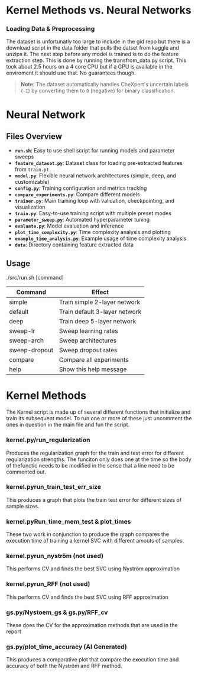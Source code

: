 # Kernel Methods vs. Neural Networks


### Loading Data & Preprocessing
The dataset is unfortunatly too large to include in the gid repo but there is a download script in the data folder that pulls the datset from kaggle and unzips it. The next step before any model is trained is to do the feature extraction step. This is done by running the transfrom_data.py script. This took about 2.5 hours on a 4 core CPU but if a GPU is available in the enviroment it should use that. No guarantees though.
> **Note**: The dataset automatically handles CheXpert's uncertain labels (`-1`) by converting them to `0` (negative) for binary classification.

# Neural Network
## Files Overview
- **`run.sh`**: Easy to use shell script for running models and parameter sweeps
- **`feature_dataset.py`**: Dataset class for loading pre-extracted features from `train.pt`
- **`model.py`**: Flexible neural network architectures (simple, deep, and customizable)
- **`config.py`**: Training configuration and metrics tracking
- **`compare_experiments.py`**: Compare different models
- **`trainer.py`**: Main training loop with validation, checkpointing, and visualization
- **`train.py`**: Easy-to-use training script with multiple preset modes
- **`parameter_sweep.py`**: Automated hyperparameter tuning
- **`evaluate.py`**: Model evaluation and inference
- **`plot_time_complexity.py`**: Time complexity analysis and plotting
- **`example_time_analysis.py`**: Example usage of time complexity analysis
- **`data`**: Directory containing feature extracted data


## Usage
./src/run.sh [command]

Command | Effect
------------|--------------
simple            | Train simple 2-layer network
default           | Train default 3-layer network
deep              | Train deep 5-layer network
sweep-lr          | Sweep learning rates
sweep-arch        | Sweep architectures
sweep-dropout     | Sweep dropout rates
compare           | Compare all experiments
help              | Show this help message



# Kernel Methods
The Kernel script is made up of several different functions that initialize and train its subsequent model. To run one or more of these just uncomment the ones in question in the main file and fun the script. 
### kernel.py/run_regularization
Produces the regularization graph for the train and test error for different regularization strengths. The funciton only does one at the time so the body of thefunctio needs to be modified in the sense that a line need to be commented out.
### kernel.pyrun_train_test_err_size
This produces a graph that plots the train test error for different sizes of sample sizes.
### kernel.pyRun_time_mem_test & plot_times
These two work in conjunction to produce the graph compares the execution time of training a kernel SVC with different amouts of samples.
### kernel.pyrun_nyström (not used)
This performs CV and finds the best SVC using  Nyström approximation
### kernel.pyrun_RFF (not used)
This performs CV and finds the best SVC using  RFF approximation

### gs.py/Nystoem_gs & gs.py/RFF_cv
These does the CV for the approximation methods that are used in the report

### gs.py/plot_time_accuracy (AI Generated)
This produces a comparative plot that compare the execution time and accuracy of both the Nyström and RFF method.








